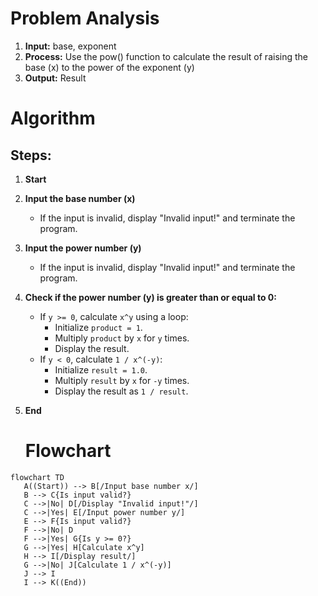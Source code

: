 # Problem Analysis
1. **Input:** base, exponent
2. **Process:** Use the pow() function to calculate the result of raising the base (x) to the power of the exponent (y)
3. **Output:** Result


# Algorithm
## Steps:
1. **Start**
2. **Input the base number (x)**
   - If the input is invalid, display "Invalid input!" and terminate the program.
3. **Input the power number (y)**
   - If the input is invalid, display "Invalid input!" and terminate the program.
4. **Check if the power number (y) is greater than or equal to 0:**
   - If `y >= 0`, calculate `x^y` using a loop:
     - Initialize `product = 1`.
     - Multiply `product` by `x` for `y` times.
     - Display the result.
   - If `y < 0`, calculate `1 / x^(-y)`:
     - Initialize `result = 1.0`.
     - Multiply `result` by `x` for `-y` times.
     - Display the result as `1 / result`.
5. **End**

   # Flowchart
 ```mermaid
flowchart TD
    A((Start)) --> B[/Input base number x/]
    B --> C{Is input valid?}
    C -->|No| D[/Display "Invalid input!"/]
    C -->|Yes| E[/Input power number y/]
    E --> F{Is input valid?}
    F -->|No| D
    F -->|Yes| G{Is y >= 0?}
    G -->|Yes| H[Calculate x^y]
    H --> I[/Display result/]
    G -->|No| J[Calculate 1 / x^(-y)]
    J --> I
    I --> K((End))
```


